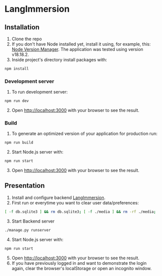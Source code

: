 # LangImmersion

## Installation

1. Clone the repo
2. If you don't have Node installed yet, install it using, for example, this: [Node Version Manager](https://github.com/nvm-sh/nvm). The application was tested using version v18.18.2.
3. Inside project's directory install packages with:

```bash
npm install
```

### Development server

1. To run development server:

```bash
npm run dev
```

2. Open [http://localhost:3000](http://localhost:3000) with your browser to see the result.

### Build

1. To generate an optimized version of your application for production run:

```bash
npm run build
```

2. Start Node.js server with:

```bash
npm run start
```

3. Open [http://localhost:3000](http://localhost:3000) with your browser to see the result.

## Presentation

1. Install and configure backend [LangImmersion](https://git.wmi.amu.edu.pl/s464887/LangImmersion).
2. First run or everytime you want to clear user data/preferences:

```bash
[ -f db.sqlite3 ] && rm db.sqlite3; [ -f ./media ] && rm -rf ./media; ./manage.py makemigrations && ./manage.py migrate && ./manage.py loaddata languages categories users && ./manage.py crawl --name=openaccessgovernment
```

3. Start Backend server

```bash
./manage.py runserver
```

4. Start Node.js server with:

```bash
npm run start
```

5. Open [http://localhost:3000](http://localhost:3000) with your browser to see the result.
6. If you have previously logged in and want to demonstrate the login again, clear the browser's localStorage or open an incognito window.
